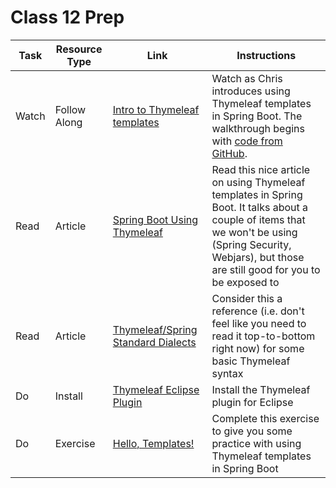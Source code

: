 # Class 12 Prep

Task | Resource Type | Link  | Instructions
--------------|------|------|-------------
Watch | Follow Along | [Intro to Thymeleaf templates][templates-walkthrough] | Watch as Chris introduces using Thymeleaf templates in Spring Boot. The walkthrough begins with [code from GitHub][gh-hello-spring].
Read | Article | [Spring Boot Using Thymeleaf][thymeleaf-article] | Read this nice article on using Thymeleaf templates in Spring Boot. It talks about a couple of items that we won't be using (Spring Security, Webjars), but those are still good for you to be exposed to
Read | Article | [Thymeleaf/Spring Standard Dialects][standard-dialect] | Consider this a reference (i.e. don't feel like you need to read it top-to-bottom right now) for some basic Thymeleaf syntax
Do | Install | [Thymeleaf Eclipse Plugin][plugin] | Install the Thymeleaf plugin for Eclipse
Do | Exercise | [Hello, Templates!][hello-templates] | Complete this exercise to give you some practice with using Thymeleaf templates in Spring Boot

[templates-walkthrough]: https://www.youtube.com/watch?v=4-Mhrh3M0co
[thymeleaf-article]: https://springframework.guru/spring-boot-web-application-part-2-using-thymeleaf/
[hello-templates]: ../../materials/exercises/hello-templates/
[standard-dialect]: http://www.thymeleaf.org/doc/articles/standarddialect5minutes.html
[gh-hello-spring]: https://github.com/LaunchCodeEducation/hello-spring
[plugin]: http://www.thymeleaf.org/eclipse-plugin-update-site/
